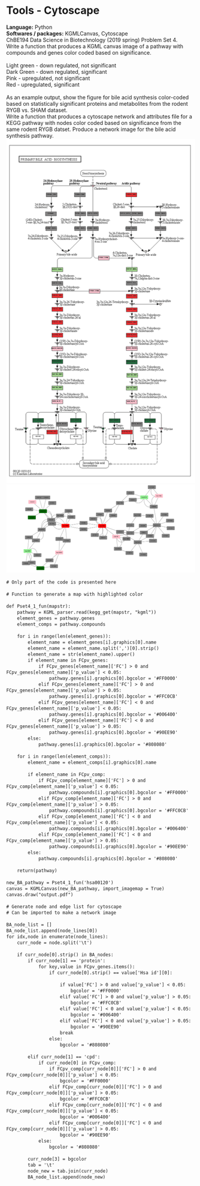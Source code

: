 # Tools - Cytoscape
**Language:** Python <br>
**Softwares / packages:** KGMLCanvas, Cytoscape <br>
ChBE194 Data Science in Biotechnology (2019 spring) Problem Set 4. <br>
Write a function that produces a KGML canvas image of a pathway with compounds and genes color coded based on significance.<br><br>
Light green - down regulated, not significant<br>
Dark Green - down regulated, significant<br>
Pink - upregulated, not significant<br>
Red - upregulated, significant<br><br>
As an example output, show the figure for bile acid synthesis color-coded based on statistically significant proteins and metabolites from the rodent RYGB vs. SHAM dataset. <br>
Write a function that produces a cytoscape network and attributes file for a KEGG pathway with nodes color coded based on significance from the same rodent RYGB datset. Produce a network image for the bile acid synthesis pathway.<br>
![new_BA_pathway1_output](Cytoscape/new_BA_pathway1_output.png)
![BA_pathway_network](Cytoscape/BA_pathway_network.png)

```<Python>
# Only part of the code is presented here

# Function to generate a map with highlighted color

def Pset4_1_fun(mapstr):
    pathway = KGML_parser.read(kegg_get(mapstr, "kgml"))
    element_genes = pathway.genes
    element_comps = pathway.compounds
    
    for i in range(len(element_genes)):
        element_name = element_genes[i].graphics[0].name
        element_name = element_name.split(',')[0].strip()
        element_name = str(element_name).upper()
        if element_name in FCpv_genes:
            if FCpv_genes[element_name]['FC'] > 0 and FCpv_genes[element_name]['p_value'] < 0.05:
                pathway.genes[i].graphics[0].bgcolor = '#FF0000'
            elif FCpv_genes[element_name]['FC'] > 0 and FCpv_genes[element_name]['p_value'] > 0.05:
                pathway.genes[i].graphics[0].bgcolor = '#FFC0CB'
            elif FCpv_genes[element_name]['FC'] < 0 and FCpv_genes[element_name]['p_value'] < 0.05:
                pathway.genes[i].graphics[0].bgcolor = '#006400'
            elif FCpv_genes[element_name]['FC'] < 0 and FCpv_genes[element_name]['p_value'] > 0.05:
                pathway.genes[i].graphics[0].bgcolor = '#90EE90'
        else:
            pathway.genes[i].graphics[0].bgcolor = '#808080'
        
    for i in range(len(element_comps)):
        element_name = element_comps[i].graphics[0].name
        
        if element_name in FCpv_comp:
            if FCpv_comp[element_name]['FC'] > 0 and FCpv_comp[element_name]['p_value'] < 0.05:
                pathway.compounds[i].graphics[0].bgcolor = '#FF0000'
            elif FCpv_comp[element_name]['FC'] > 0 and FCpv_comp[element_name]['p_value'] > 0.05:
                pathway.compounds[i].graphics[0].bgcolor = '#FFC0CB'
            elif FCpv_comp[element_name]['FC'] < 0 and FCpv_comp[element_name]['p_value'] < 0.05:
                pathway.compounds[i].graphics[0].bgcolor = '#006400'
            elif FCpv_comp[element_name]['FC'] < 0 and FCpv_comp[element_name]['p_value'] > 0.05:
                pathway.compounds[i].graphics[0].bgcolor = '#90EE90'
        else:
            pathway.compounds[i].graphics[0].bgcolor = '#808080'
    
    return(pathway)

new_BA_pathway = Pset4_1_fun('hsa00120')
canvas = KGMLCanvas(new_BA_pathway, import_imagemap = True)
canvas.draw("output.pdf")

# Generate node and edge list for cytoscape
# Can be imported to make a network image

BA_node_list = []
BA_node_list.append(node_lines[0])
for idx,node in enumerate(node_lines):
    curr_node = node.split('\t')
    
    if curr_node[0].strip() in BA_nodes:
        if curr_node[1] == 'protein':
            for key,value in FCpv_genes.items():
                if curr_node[0].strip() == value['Hsa id'][0]:  
            
                    if value['FC'] > 0 and value['p_value'] < 0.05:
                        bgcolor = '#FF0000'
                    elif value['FC'] > 0 and value['p_value'] > 0.05:
                        bgcolor = '#FFC0CB'
                    elif value['FC'] < 0 and value['p_value'] < 0.05:
                        bgcolor = '#006400'
                    elif value['FC'] < 0 and value['p_value'] > 0.05:
                        bgcolor = '#90EE90'
                    break 
                else:
                    bgcolor = '#808080'
                    
        elif curr_node[1] == 'cpd':
            if curr_node[0] in FCpv_comp:
                if FCpv_comp[curr_node[0]]['FC'] > 0 and FCpv_comp[curr_node[0]]['p_value'] < 0.05:
                    bgcolor = '#FF0000'
                elif FCpv_comp[curr_node[0]]['FC'] > 0 and FCpv_comp[curr_node[0]]['p_value'] > 0.05:
                    bgcolor = '#FFC0CB'
                elif FCpv_comp[curr_node[0]]['FC'] < 0 and FCpv_comp[curr_node[0]]['p_value'] < 0.05:
                    bgcolor = '#006400'
                elif FCpv_comp[curr_node[0]]['FC'] < 0 and FCpv_comp[curr_node[0]]['p_value'] > 0.05:
                    bgcolor = '#90EE90'
            else:
                bgcolor = '#808080'
            
        curr_node[3] = bgcolor
        tab = '\t'
        node_new = tab.join(curr_node)
        BA_node_list.append(node_new)
```
